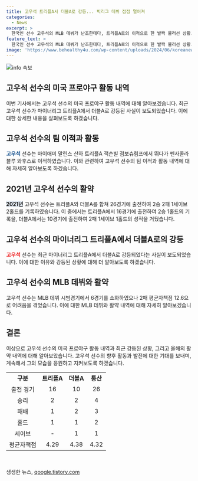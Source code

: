 ```yaml
---
title: 고우석 트리플A서 더블A로 강등... 빅리그 데뷔 점점 멀어져
categories:
  - News
excerpt: >
  한국인 선수 고우석의 MLB 데뷔가 난조한데다, 트리플A로의 이적으로 한 발짝 물러선 상황. LG 트윈스와 940만달러 계약 후 메이저리그에서 좋지 않은 성적을 거둬 개막 로스터에서 제외됐다. 고우석은 미국에서 트리플A와 더블A에서 뛰며 2승 2패 1세이브 기록을 올렸지만, 아직 미래가 불투명한 상황이다.
feature_text: >
  한국인 선수 고우석의 MLB 데뷔가 난조한데다, 트리플A로의 이적으로 한 발짝 물러선 상황. LG 트윈스와 940만달러 계약 후 메이저리그에서 좋지 않은 성적을 거둬 개막 로스터에서 제외됐다. 고우석은 미국에서 트리플A와 더블A에서 뛰며 2승 2패 1세이브 기록을 올렸지만, 아직 미래가 불투명한 상황이다.
image: 'https://www.behealthy4u.com/wp-content/uploads/2024/06/koreanews.jpg'
---
```


<p><img src="https://www.behealthy4u.com/wp-content/uploads/2024/06/koreanews.jpg" alt="info 속보" /></p>

<h2 data-ke-size="size26">고우석 선수의 미국 프로야구 활동 내역</h2>

<p data-ke-size="size16">
  이번 기사에서는 고우석 선수의 미국 프로야구 활동 내역에 대해 알아보겠습니다. 최근 고우석 선수가 마이너리그 트리플A에서 더블A로 강등된 사실이 보도되었습니다. 이에 대한 상세한 내용을 살펴보도록 하겠습니다.
</p>

<h2 data-ke-size="size26">고우석 선수의 팀 이적과 활동</h2>

<p data-ke-size="size16">
  <b><span style="color: #1a5490;">고우석</span></b> 선수는 마이애미 말린스 산하 트리플A 잭슨빌 점보슈림프에서 뛰다가 펜사콜라 블루 와후스로 이적하였습니다. 이와 관련하여 고우석 선수의 팀 이적과 활동 내역에 대해 자세히 알아보도록 하겠습니다.
</p>

<h2 data-ke-size="size26">2021년 고우석 선수의 활약</h2>

<p data-ke-size="size16">
  <b><span style="background-color: #21538527;">2021년</span></b> 고우석 선수는 트리플A와 더블A를 합쳐 26경기에 출전하여 2승 2패 1세이브 2홀드를 기록하였습니다. 이 중에서는 트리플A에서 16경기에 출전하여 2승 1홀드의 기록을, 더블A에서는 10경기에 출전하여 2패 1세이브 1홀드의 성적을 거뒀습니다.
</p>

<h2 data-ke-size="size26">고우석 선수의 마이너리그 트리플A에서 더블A로의 강등</h2>

<p data-ke-size="size16">
  <b><span style="color: #ee2323;">고우석</span></b> 선수는 최근 마이너리그 트리플A에서 더블A로 강등되었다는 사실이 보도되었습니다. 이에 대한 이유와 강등된 상황에 대해 더 알아보도록 하겠습니다.
</p>

<h2 data-ke-size="size26">고우석 선수의 MLB 데뷔와 활약</h2>

<p data-ke-size="size16">
  고우석 선수는 MLB 데뷔 시범경기에서 6경기를 소화하였으나 2패 평균자책점 12.6으로 어려움을 겪었습니다. 이에 대한 MLB 데뷔와 활약 내역에 대해 자세히 알아보겠습니다.
</p>

<h2 data-ke-size="size26">결론</h2>

<p data-ke-size="size16">
  이상으로 고우석 선수의 미국 프로야구 활동 내역과 최근 강등된 상황, 그리고 올해의 활약 내역에 대해 알아보았습니다. 고우석 선수의 향후 활동과 발전에 대한 기대를 보내며, 계속해서 그의 모습을 응원하고 지켜보도록 하겠습니다.
</p>

<table>
  <tr>
    <td style="text-align: center; height: 17px;"><b>구분</b></td>
    <td style="text-align: center; height: 17px;"><b>트리플A</b></td>
    <td style="text-align: center; height: 17px;"><b>더블A</b></td>
    <td style="text-align: center; height: 17px;"><b>통산</b></td>
  </tr>
  <tr>
    <td style="text-align: center; height: 17px;">출전 경기</td>
    <td style="text-align: center; height: 17px;">16</td>
    <td style="text-align: center; height: 17px;">10</td>
    <td style="text-align: center; height: 17px;">26</td>
  </tr>
  <tr>
    <td style="text-align: center; height: 17px;">승리</td>
    <td style="text-align: center; height: 17px;">2</td>
    <td style="text-align: center; height: 17px;">2</td>
    <td style="text-align: center; height: 17px;">4</td>
  </tr>
  <tr>
    <td style="text-align: center; height: 17px;">패배</td>
    <td style="text-align: center; height: 17px;">1</td>
    <td style="text-align: center; height: 17px;">2</td>
    <td style="text-align: center; height: 17px;">3</td>
  </tr>
  <tr>
    <td style="text-align: center; height: 17px;">홀드</td>
    <td style="text-align: center; height: 17px;">1</td>
    <td style="text-align: center; height: 17px;">1</td>
    <td style="text-align: center; height: 17px;">2</td>
  </tr>
  <tr>
    <td style="text-align: center; height: 17px;">세이브</td>
    <td style="text-align: center; height: 17px;">-</td>
    <td style="text-align: center; height: 17px;">1</td>
    <td style="text-align: center; height: 17px;">1</td>
  </tr>
  <tr>
    <td style="text-align: center; height: 17px;">평균자책점</td>
    <td style="text-align: center; height: 17px;">4.29</td>
    <td style="text-align: center; height: 17px;">4.38</td>
    <td style="text-align: center; height: 17px;">4.32</td>
  </tr>
</table>

<p data-ke-size="size16">&nbsp;</p>
생생한 뉴스, <a href="https://qoogle.tistory.com" rel="dofollow">qoogle.tistory.com</a>


